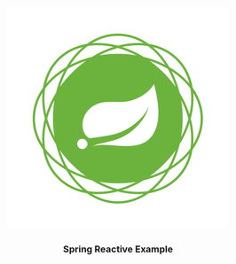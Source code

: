 <a name="readme-top"></a>


<!-- PROJECT LOGO -->
<br />
<div align="center">
  <a href="https://github.com/a-rostami">
    <img src="spring-logo.png" alt="Logo">
  </a>

<h3 align="center">Spring Reactive Example</h3>
</div>
